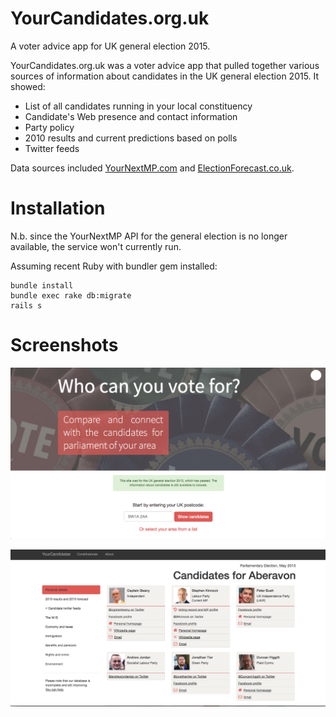 # YourCandidates.org.uk 
A voter advice app for UK general election 2015.

YourCandidates.org.uk was a voter advice app that pulled together various sources of information about candidates in the UK general election 2015. It showed:

* List of all candidates running in your local constituency
* Candidate's Web presence and contact information
* Party policy
* 2010 results and current predictions based on polls
* Twitter feeds

Data sources included [YourNextMP.com](http://yournextmp.com) and [ElectionForecast.co.uk](http://electionforecast.co.uk).

# Installation

N.b. since the YourNextMP API for the general election is no longer available, the service won't currently run.

Assuming recent Ruby with bundler gem installed:

```
bundle install
bundle exec rake db:migrate
rails s
```

# Screenshots

![frontpage](https://raw.githubusercontent.com/AleksiKnuutila/yourcandidates/master/screenshots/frontpage.png "Frontpage")

![candidates](https://raw.githubusercontent.com/AleksiKnuutila/yourcandidates/master/screenshots/candidates.png "Frontpage")
